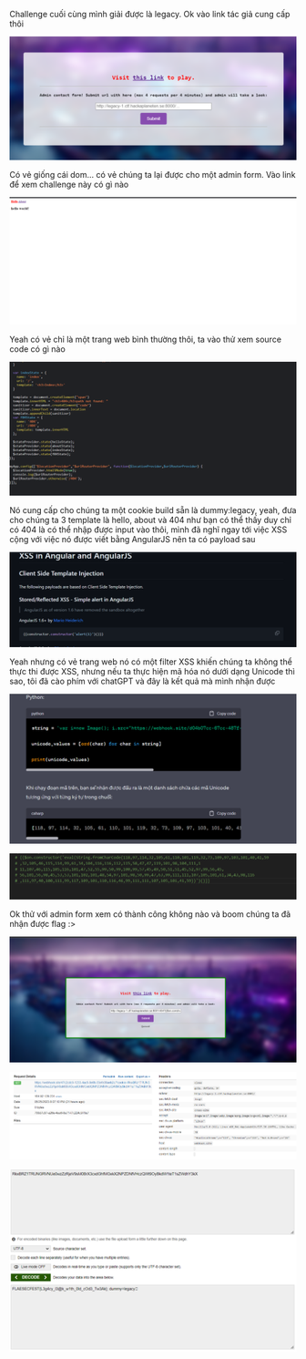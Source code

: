 Challenge cuối cùng mình giải được là legacy. Ok vào link tác giả cung cấp thôi

![1](./1.png)



Có vẻ giống cái dom... có vẻ chúng ta lại được cho một admin form. Vào link để xem challenge này có gì nào


![2](./2.png)


Yeah có vẻ chỉ là một trang web bình thường thôi, ta vào thử xem source code có gì nào



![3](./3.png)



Nó cung cấp cho chúng ta một cookie build sẵn là dummy:legacy, yeah, đưa cho chúng ta 3 template là hello, about và 404 như bạn có thể thấy duy chỉ có 404 là có thể nhập được input vào thôi, mình đã nghĩ ngay tới việc XSS cộng với việc nó được viết bằng AngularJS nên ta có payload sau 


![4](./4.png)


Yeah nhưng có vẻ trang web nó có một filter XSS khiến chúng ta không thể thực thi được XSS, nhưng nếu ta thực hiện mã hóa nó dưới dạng Unicode thì sao, tôi đã cào phím với chatGPT và đây là kết quả mà mình nhận được


![5](./5.png)


![6](./6.png)


Ok thử với admin form xem có thành công không nào và boom chúng ta đã nhận được flag :>


![7](./7.png)

![8](./8.png)


![9](./9.png)




